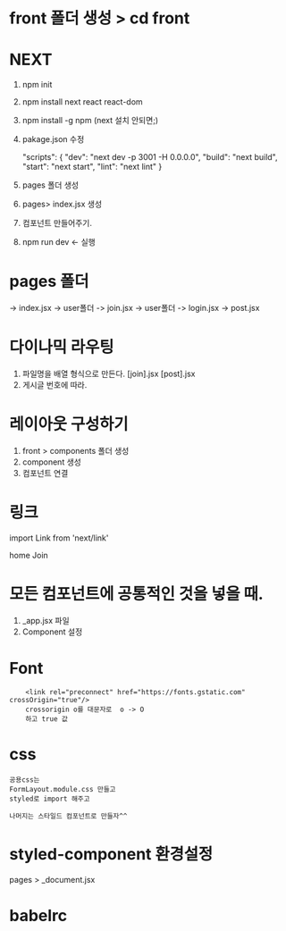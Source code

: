 # front 폴더 생성 > cd front

# NEXT

1. npm init
2. npm install next react react-dom
3. npm install -g npm (next 설치 안되면;)
4. pakage.json 수정

   "scripts": {
   "dev": "next dev -p 3001 -H 0.0.0.0",
   "build": "next build",
   "start": "next start",
   "lint": "next lint"
   }

5. pages 폴더 생성
6. pages> index.jsx 생성
7. 컴포넌트 만들어주기.
8. npm run dev <- 실행

# pages 폴더

-> index.jsx
-> user폴더 -> join.jsx
-> user폴더 -> login.jsx
-> post.jsx

# 다이나믹 라우팅

1. 파일명을 배열 형식으로 만든다. [join].jsx [post].jsx
2. 게시글 번호에 따라.

# 레이아웃 구성하기

1. front > components 폴더 생성
2. component 생성
3. 컴포넌트 연결

# 링크

import Link from 'next/link'
<Link to='/'>home</Link>
<Link href='/user/join'><a>Join</a></Link>

# 모든 컴포넌트에 공통적인 것을 넣을 때.

1. \_app.jsx 파일
2. Component 설정

# Font

        <link rel="preconnect" href="https://fonts.gstatic.com" crossOrigin="true"/>
        crossorigin o를 대문자로  o -> O
        하고 true 값

# css

    공용css는
    FormLayout.module.css 만들고
    styled로 import 해주고

    나머지는 스타일드 컴포넌트로 만들자^^

# styled-component 환경설정

pages > \_document.jsx

# babelrc
